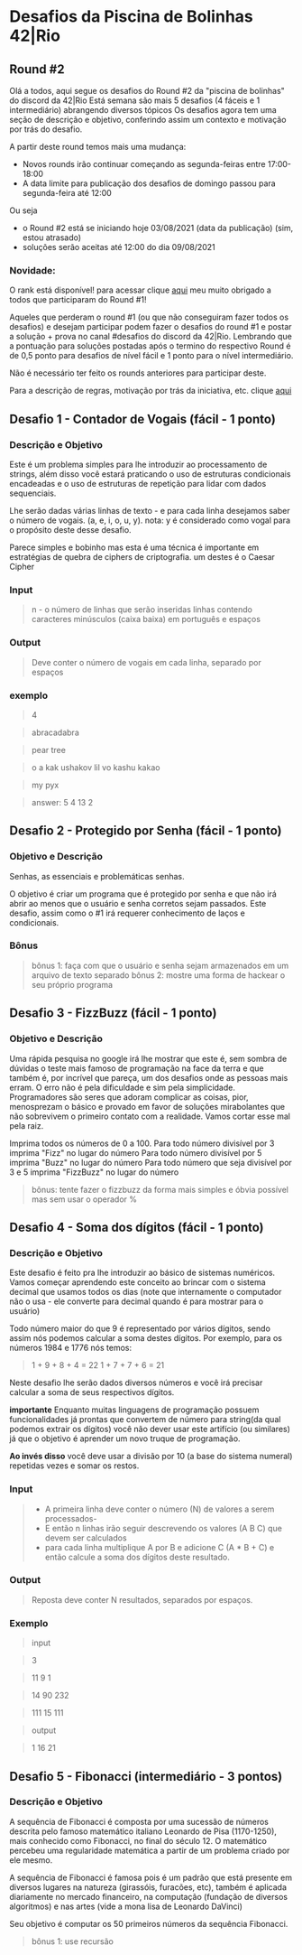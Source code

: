 # Desafios da Piscina de Bolinhas 42|Rio
## Round #2

Olá a todos, aqui segue os desafios do Round #2 da "piscina de bolinhas" do discord da 42|Rio 
Está semana são mais 5 desafios (4 fáceis e 1 intermediário) abrangendo diversos tópicos
Os desafios agora tem uma seção de descrição e objetivo, conferindo assim um contexto e motivação por trás do desafio.

A partir deste round temos mais uma mudança:
- Novos rounds irão continuar começando as segunda-feiras entre 17:00-18:00
- A data limite para publicação dos desafios de domingo passou para segunda-feira até 12:00

Ou seja 
- o Round #2 está se iniciando hoje 03/08/2021 (data da publicação) (sim, estou atrasado)
- soluções serão aceitas até 12:00 do dia 09/08/2021

### Novidade:
O rank está disponível! para acessar clique [aqui](https://docs.google.com/spreadsheets/d/1Db7txuJBk6sbNo6mtYWjSqNMNdRu9JoyHZy_PkDuDr8/edit?usp=sharing) meu muito obrigado a todos que participaram do Round #1!

Aqueles que perderam o round #1 (ou que não conseguiram fazer todos os desafios) e desejam participar podem fazer o desafios do round #1 e postar a solução + prova no canal #desafios do discord da 42|Rio. Lembrando que a pontuação para soluções postadas após o termino do respectivo Round é de 0,5 ponto para desafios de nível fácil e 1 ponto para o nível intermediário. 

Não é necessário ter feito os rounds anteriores para participar deste.

Para a descrição de regras, motivação por trás da iniciativa, etc. clique [aqui](https://tinyurl.com/piscina-bolinhas42)

## Desafio 1 - Contador de Vogais (fácil - 1 ponto)
### Descrição e Objetivo
Este é um problema simples para lhe introduzir ao processamento de strings, além disso você estará praticando o uso de estruturas condicionais encadeadas e o uso de estruturas de repetição para lidar com dados sequenciais.

Lhe serão dadas várias linhas de texto - e para cada linha desejamos saber o número de vogais.
(a, e, i, o, u, y). nota: y é considerado como vogal para o propósito deste desse desafio.

Parece simples e bobinho mas esta é uma técnica é importante em estratégias de quebra de ciphers de criptografia. um destes é o Caesar Cipher

### Input
>n - o número de linhas que serão inseridas
linhas contendo caracteres minúsculos (caixa baixa) em português e espaços

### Output
>Deve conter o número de vogais em cada linha, separado por espaços

### exemplo
>4 

>abracadabra 

>pear tree 

>o a kak ushakov lil vo kashu kakao 

>my pyx 

>answer: 
>5 4 13 2 


## Desafio 2 - Protegido por Senha (fácil - 1 ponto)
### Objetivo e Descrição
Senhas, as essenciais e problemáticas senhas. 

O objetivo é criar um programa que é protegido por senha e que não irá abrir ao menos que o usuário e senha corretos sejam passados. Este desafio, assim como o #1 irá requerer conhecimento de laços e condicionais.

### Bônus
>bônus 1: faça com que o usuário e senha sejam armazenados em um arquivo de texto separado
>bônus 2: mostre uma forma de hackear o seu próprio programa


## Desafio 3 - FizzBuzz (fácil - 1 ponto)
### Objetivo e Descrição

Uma rápida pesquisa no google irá lhe mostrar que este é, sem sombra de dúvidas o teste mais famoso de programação na face da terra e que também é, por incrível que pareça, um dos desafios onde as pessoas mais erram. O erro não é pela dificuldade e sim pela simplicidade. Programadores são seres que adoram complicar as coisas, pior, menosprezam o básico e provado em favor de soluções mirabolantes que não sobrevivem o primeiro contato com a realidade. Vamos cortar esse mal pela raiz. 

Imprima todos os números de 0 a 100. 
Para todo número divisível por 3 imprima "Fizz" no lugar do número
Para todo número divisível por 5 imprima "Buzz" no lugar do número
Para todo número que seja divisível por 3 e 5 imprima "FizzBuzz" no lugar do número

>bônus: tente fazer o fizzbuzz da forma mais simples e óbvia possível mas sem usar o operador %

## Desafio 4 - Soma dos dígitos (fácil - 1 ponto)
### Descrição e Objetivo

Este desafio é feito pra lhe introduzir ao básico de sistemas numéricos. Vamos começar aprendendo este conceito ao brincar com o sistema decimal que usamos todos os dias (note que internamente o computador não o usa - ele converte para decimal quando é para mostrar para o usuário)

Todo número maior do que 9 é representado por vários dígitos, sendo assim nós podemos calcular a soma destes dígitos.  Por exemplo, para os números 1984 e 1776 nós temos:

> 1 + 9 + 8 + 4 = 22
> 1 + 7 + 7 + 6 = 21

Neste desafio lhe serão dados diversos números e você irá precisar calcular a soma de seus respectivos dígitos.

**importante** Enquanto muitas linguagens de programação possuem funcionalidades já prontas que convertem de número para string(da qual podemos extrair os dígitos) você não dever usar este artifício (ou similares) já que o objetivo é aprender um novo truque de programação.

**Ao invés disso** você deve usar a divisão por 10 (a base do sistema numeral) repetidas vezes e somar os restos.

### Input
>- A primeira linha deve conter o número (N) de valores a serem processados-
>- E então n linhas irão seguir descrevendo os valores (A B C) que devem ser calculados
>- para cada linha multiplique A por B e adicione C (A * B + C) e então calcule a soma dos dígitos deste resultado. 

### Output
> Reposta deve conter N resultados, separados por espaços.

### Exemplo
>input

>3

>11 9 1

>14 90 232

>111 15 111

>output

>1 16 21

## Desafio 5 - Fibonacci (intermediário - 3 pontos)
### Descrição e Objetivo

A sequência de Fibonacci é composta por uma sucessão de números descrita pelo famoso matemático italiano Leonardo de Pisa (1170-1250), mais conhecido como Fibonacci, no final do século 12. O matemático percebeu uma regularidade matemática a partir de um problema criado por ele mesmo.

A sequência de Fibonacci é famosa pois é um padrão que está presente em diversos lugares na natureza (girassóis, furacões, etc), também é aplicada diariamente no mercado financeiro, na computação (fundação de diversos algoritmos) e nas artes (vide a mona lisa de Leonardo DaVinci)

Seu objetivo é computar os 50 primeiros números da sequência Fibonacci.

>bônus 1: use recursão
